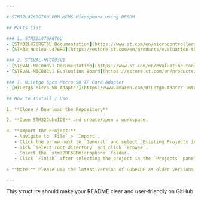 ```yaml
---

# STM32L476RGT6U PDM MEMS Microphone using DFSDM

## Parts List

### 1. STM32L476RGT6U
- [STM32L476RGT6U Documentation](https://www.st.com/en/microcontrollers-microprocessors/stm32l476rg.html#documentation)
- [STM32 Nucleo-L476RG](https://estore.st.com/en/products/evaluation-tools/product-evaluation-tools/mcu-mpu-eval-tools/stm32-mcu-mpu-eval-tools/stm32-nucleo-boards/nucleo-l476rg.html)

### 2. STEVAL-MIC003V1
- [STEVAL-MIC003V1 Documentation](https://www.st.com/en/evaluation-tools/steval-mic003v1.html#documentation)
- [STEVAL-MIC003V1 Evaluation Board](https://estore.st.com/en/products/evaluation-tools/product-evaluation-tools/audio-ic-eval-boards/steval-mic003v1.html)

### 3. HiLetgo 5pcs Micro SD TF Card Adapter
- [HiLetgo Micro SD Adapter](https://www.amazon.com/HiLetgo-Adater-Interface-Conversion-Arduino/dp/B07BJ2P6X6)

## How to Install / Use

1. **Clone / Download the Repository**

2. **Open STM32CubeIDE** and create/open a workspace.

3. **Import the Project:**
   - Navigate to `File` > `Import`.
   - Click the arrow next to `General` and select `Existing Projects into Workspace`.
   - Tick `Select root directory` and click `Browse`.
   - Select the `stm32DFSDMmicrophone` folder.
   - Click `Finish` after selecting the project in the `Projects` panel.

> **Note:** Please use the latest version of CubeIDE as older versions may not import the project properly.

---
```


This structure should make your README clear and user-friendly on GitHub.